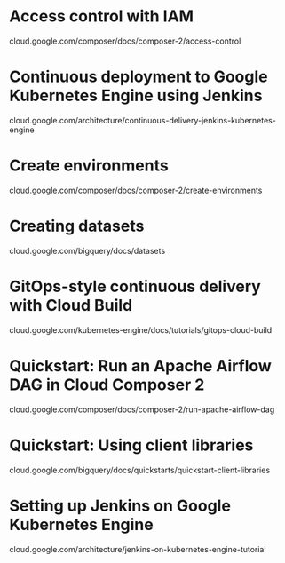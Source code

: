 # Access control with IAM
cloud.google.com/composer/docs/composer-2/access-control

# Continuous deployment to Google Kubernetes Engine using Jenkins
cloud.google.com/architecture/continuous-delivery-jenkins-kubernetes-engine

# Create environments
cloud.google.com/composer/docs/composer-2/create-environments

# Creating datasets
cloud.google.com/bigquery/docs/datasets

# GitOps-style continuous delivery with Cloud Build
cloud.google.com/kubernetes-engine/docs/tutorials/gitops-cloud-build

# Quickstart: Run an Apache Airflow DAG in Cloud Composer 2
cloud.google.com/composer/docs/composer-2/run-apache-airflow-dag

# Quickstart: Using client libraries
cloud.google.com/bigquery/docs/quickstarts/quickstart-client-libraries

# Setting up Jenkins on Google Kubernetes Engine
cloud.google.com/architecture/jenkins-on-kubernetes-engine-tutorial
